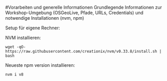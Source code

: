 #Vorarbeiten und generelle Informationen
Grundlegende Informationen zur Workshop-Umgebung (OSGeoLive, Pfade, URLs, Credentials) und notwendige Installationen (nvm, npm)

Setup für eigene Rechner:

NVM installieren:
```
wget -qO- https://raw.githubusercontent.com/creationix/nvm/v0.33.8/install.sh | bash
```

Neueste npm version installieren:
```
nvm i v8
```
